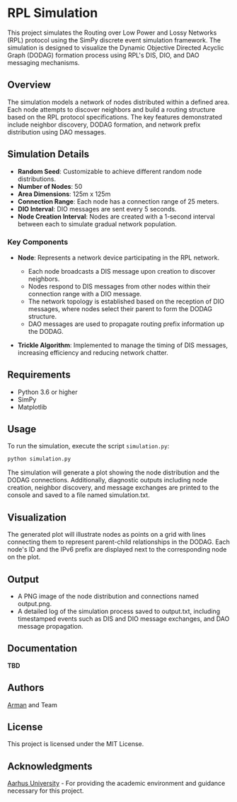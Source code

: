# RPL Simulation

This project simulates the Routing over Low Power and Lossy Networks (RPL) protocol using the SimPy discrete event simulation framework. The simulation is designed to visualize the Dynamic Objective Directed Acyclic Graph (DODAG) formation process using RPL's DIS, DIO, and DAO messaging mechanisms.

## Overview

The simulation models a network of nodes distributed within a defined area. Each node attempts to discover neighbors and build a routing structure based on the RPL protocol specifications. The key features demonstrated include neighbor discovery, DODAG formation, and network prefix distribution using DAO messages.

## Simulation Details

- **Random Seed**: Customizable to achieve different random node distributions.
- **Number of Nodes**: 50
- **Area Dimensions**: 125m x 125m
- **Connection Range**: Each node has a connection range of 25 meters.
- **DIO Interval**: DIO messages are sent every 5 seconds.
- **Node Creation Interval**: Nodes are created with a 1-second interval between each to simulate gradual network population.

### Key Components

- **Node**: Represents a network device participating in the RPL network.
  - Each node broadcasts a DIS message upon creation to discover neighbors.
  - Nodes respond to DIS messages from other nodes within their connection range with a DIO message.
  - The network topology is established based on the reception of DIO messages, where nodes select their parent to form the DODAG structure.
  - DAO messages are used to propagate routing prefix information up the DODAG.

- **Trickle Algorithm**: Implemented to manage the timing of DIS messages, increasing efficiency and reducing network chatter.

## Requirements

- Python 3.6 or higher
- SimPy
- Matplotlib

## Usage

To run the simulation, execute the script `simulation.py`:

```bash
python simulation.py
```

The simulation will generate a plot showing the node distribution and the DODAG connections. Additionally, diagnostic outputs including node creation, neighbor discovery, and message exchanges are printed to the console and saved to a file named simulation.txt.

## Visualization
The generated plot will illustrate nodes as points on a grid with lines connecting them to represent parent-child relationships in the DODAG. Each node's ID and the IPv6 prefix are displayed next to the corresponding node on the plot.

## Output
* A PNG image of the node distribution and connections named output.png.
* A detailed log of the simulation process saved to output.txt, including timestamped events such as DIS and DIO message exchanges, and DAO message propagation.

## Documentation
**TBD**

## Authors
[Arman](https://github.com/arman-bd) and Team

## License
This project is licensed under the MIT License.

## Acknowledgments
[Aarhus University](https://au.dk) - For providing the academic environment and guidance necessary for this project.